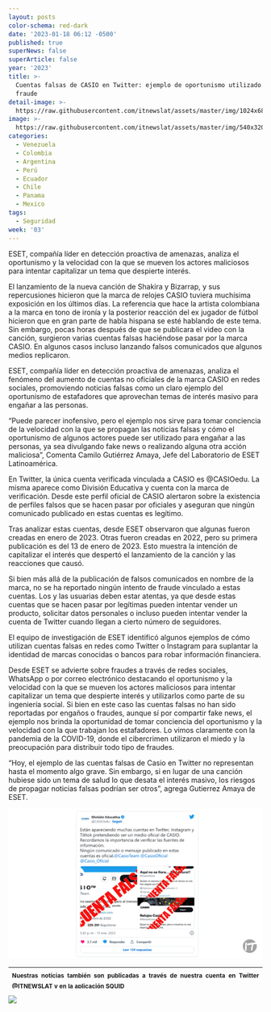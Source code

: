 ```yaml
---
layout: posts
color-schema: red-dark
date: '2023-01-18 06:12 -0500'
published: true
superNews: false
superArticle: false
year: '2023'
title: >-
  Cuentas falsas de CASIO en Twitter: ejemplo de oportunismo utilizado para el
  fraude
detail-image: >-
  https://raw.githubusercontent.com/itnewslat/assets/master/img/1024x680/estafa-casio-g.jpg
image: >-
  https://raw.githubusercontent.com/itnewslat/assets/master/img/540x320/estafa-casio-p.jpg
categories:
  - Venezuela
  - Colombia
  - Argentina
  - Perú
  - Ecuador
  - Chile
  - Panama
  - Mexico
tags:
  - Seguridad
week: '03'
---
```

ESET, compañía líder en detección proactiva de amenazas, analiza el oportunismo y la velocidad con la que se mueven los actores maliciosos para intentar capitalizar un tema que despierte interés.

El lanzamiento de la nueva canción de Shakira y Bizarrap, y sus repercusiones hicieron que la marca de relojes CASIO tuviera muchísima exposición en los últimos días. La referencia que hace la artista colombiana a la marca en tono de ironía y la posterior reacción del ex jugador de fútbol hicieron que en gran parte de habla hispana se esté hablando de este tema. Sin embargo, pocas horas después de que se publicara el video con la canción, surgieron varias cuentas falsas haciéndose pasar por la marca CASIO. En algunos casos incluso lanzando falsos comunicados que algunos medios replicaron.

ESET, compañía líder en detección proactiva de amenazas, analiza el fenómeno del aumento de cuentas no oficiales de la marca CASIO en redes sociales, promoviendo noticias falsas como un claro ejemplo del oportunismo de estafadores que aprovechan temas de interés masivo para engañar a las personas.

“Puede parecer inofensivo, pero el ejemplo nos sirve para tomar conciencia de la velocidad con la que se propagan las noticias falsas y cómo el oportunismo de algunos actores puede ser utilizado para engañar a las personas, ya sea divulgando fake news o realizando alguna otra acción maliciosa”, Comenta Camilo Gutiérrez Amaya, Jefe del Laboratorio de ESET Latinoamérica.

En Twitter, la única cuenta verificada vinculada a CASIO es @CASIOedu. La misma aparece como División Educativa y cuenta con la marca de verificación. Desde este perfil oficial de CASIO alertaron sobre la existencia de perfiles falsos que se hacen pasar por oficiales y aseguran que ningún comunicado publicado en estas cuentas es legítimo.

Tras analizar estas cuentas, desde ESET observaron que algunas fueron creadas en enero de 2023. Otras fueron creadas en 2022, pero su primera publicación es del 13 de enero de 2023. Esto muestra la intención de capitalizar el interés que despertó el lanzamiento de la canción y las reacciones que causó.

Si bien más allá de la publicación de falsos comunicados en nombre de la marca, no se ha reportado ningún intento de fraude vinculado a estas cuentas. Los y las usuarias deben estar atentas, ya que desde estas cuentas que se hacen pasar por legítimas pueden intentar vender un producto, solicitar datos personales o incluso pueden intentar vender la cuenta de Twitter cuando llegan a cierto número de seguidores.

El equipo de investigación de ESET identificó algunos ejemplos de cómo utilizan cuentas falsas en redes como Twitter o Instagram para suplantar la identidad de marcas conocidas o bancos para robar información financiera.

Desde ESET se advierte sobre fraudes a través de redes sociales, WhatsApp o por correo electrónico destacando el oportunismo y la velocidad con la que se mueven los actores maliciosos para intentar capitalizar un tema que despierte interés y utilizarlos como parte de su ingeniería social. Si bien en este caso las cuentas falsas no han sido reportadas por engaños o fraudes, aunque sí por compartir fake news, el ejemplo nos brinda la oportunidad de tomar conciencia del oportunismo y la velocidad con la que trabajan los estafadores. Lo vimos claramente con la pandemia de la COVID-19, donde el cibercrimen utilizaron el miedo y la preocupación para distribuir todo tipo de fraudes.

“Hoy, el ejemplo de las cuentas falsas de Casio en Twitter no representan hasta el momento algo grave. Sin embargo, si en lugar de una canción hubiese sido un tema de salud lo que desata el interés masivo, los riesgos de propagar noticias falsas podrían ser otros”, agrega Gutierrez Amaya de ESET.

![](https://raw.githubusercontent.com/itnewslat/assets/master/img/540x320/estafa-casio-p.jpg)

<table style="height: 42px;" width="569">
<tbody>
<tr>
<td style="text-align: justify;"><sub><strong>Nuestras noticias también son publicadas a través de nuestra cuenta en Twitter <a href="https://twitter.com/itnewslat?lang=es">@ITNEWSLAT</a> y en la aplicación <a href="https://squidapp.co/en/">SQUID</a></strong></sub></td>
</tr>
</tbody>
</table>

<img src="https://tracker.metricool.com/c3po.jpg?hash=56f88a41e39ab42c063cc51676587a04"/>
